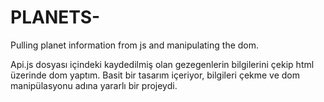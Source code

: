 # PLANETS-
 Pulling planet information from js and manipulating the dom.


Api.js dosyası içindeki kaydedilmiş olan gezegenlerin bilgilerini çekip html üzerinde dom yaptım. Basit bir tasarım içeriyor, bilgileri çekme ve dom manipülasyonu adına yararlı bir projeydi.
